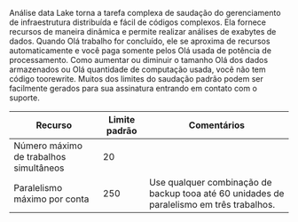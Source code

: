 Análise data Lake torna a tarefa complexa de saudação do gerenciamento de infraestrutura distribuída e fácil de códigos complexos. Ela fornece recursos de maneira dinâmica e permite realizar análises de exabytes de dados. Quando Olá trabalho for concluído, ele se aproxima de recursos automaticamente e você paga somente pelos Olá usada de potência de processamento. Como aumentar ou diminuir o tamanho Olá dos dados armazenados ou Olá quantidade de computação usada, você não tem código toorewrite. Muitos dos limites do saudação padrão podem ser facilmente gerados para sua assinatura entrando em contato com o suporte. 

| **Recurso** | **Limite padrão** | **Comentários** |
| --- | --- | --- |
| Número máximo de trabalhos simultâneos |20 | |
| Paralelismo máximo por conta |250 |Use qualquer combinação de backup tooa até 60 unidades de paralelismo em três trabalhos. |

